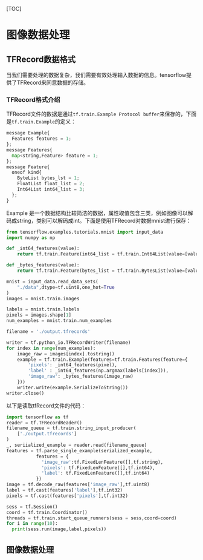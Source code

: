 [TOC]

# 图像数据处理

## TFRecord数据格式

当我们需要处理的数据复杂，我们需要有效处理输入数据的信息。tensorflow提供了TFRecord来同意数据的存储。

### TFRecord格式介绍

TFRecord文件的数据是通过`tf.train.Example Protocol buffer`来保存的，下面是`tf.train.Example`的定义：

```python
message Example{
  Features features = 1;
};
message Features{
  map<string,Feature> feature = 1;
};
message Feature{
  oneof kind{
    ByteList bytes_lst = 1;
    FloatList float_list = 2;
    Int64List int64_list = 3;
  };
}
```

Example 是一个数据结构比较简洁的数据，属性取值包含三类，例如图像可以解码成string，类别可以解码成int。下面是使用TFRecord对数据mnist进行保存：

```python
from tensorflow.examples.tutorials.mnist import input_data
import numpy as np

def _int64_features(value):
    return tf.train.Feature(int64_list = tf.train.Int64List(value=[value]))

def _bytes_features(value):
    return tf.train.Feature(bytes_list = tf.train.BytesList(value=[value]))

mnist = input_data.read_data_sets(
    "./data",dtype=tf.uint8,one_hot=True
)
images = mnist.train.images

labels = mnist.train.labels
pixels = images.shape[1]
num_examples = mnist.train.num_examples

filename = './output.tfrecords'

writer = tf.python_io.TFRecordWriter(filename)
for index in range(num_examples):
    image_raw = images[index].tostring()
    example = tf.train.Example(features=tf.train.Features(feature={
        'pixels': _int64_features(pixel),
        'label' : _int64_features(np.argmax(labels[index])),
        'image_raw': _bytes_features(image_raw)
    }))
    writer.write(example.SerializeToString())
writer.close()
```

以下是读取tfRecord文件的代码：

```python
import tensorflow as tf
reader = tf.TFRecordReader()
filename_queue = tf.train.string_input_producer(
    ['./output.tfrecords']
)
_, seriialized_example = reader.read(filename_queue)
features = tf.parse_single_example(serialized_example,
           features = {
             'image_raw':tf.FixedLenFeature([],tf.string),
             'pixels': tf.FixedLenFeature([],tf.int64),
             'label': tf.FixedLenFeature([],tf.int64)
           })
image = tf.decode_raw(features['image_raw'],tf.uint8)
label = tf.cast(features['label'],tf.int32)
pixels = tf.cast(features['pixels'],tf.int32)

sess = tf.Session()
coord = tf.train.Coordinator()
threads = tf.train.start_queue_runners(sess = sess,coord=coord)
for i in range(10):
  print(sess.run(image,label,pixels))
```



## 图像数据处理


